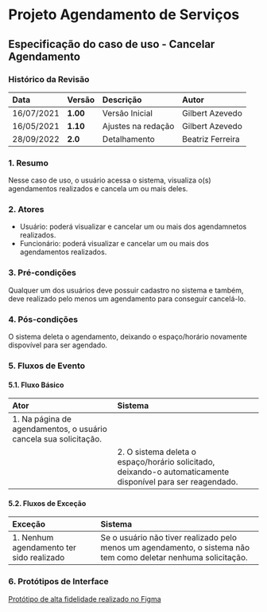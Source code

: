 # Projeto Agendamento de Serviços

## Especificação do caso de uso - Cancelar Agendamento

### Histórico da Revisão 

|  Data  | Versão | Descrição | Autor |
|:-------|:-------|:----------|:------|
| 16/07/2021 | **1.00** | Versão Inicial  | Gilbert Azevedo |
| 16/05/2021 | **1.10** | Ajustes na redação  | Gilbert Azevedo |
| 28/09/2022 | **2.0**  | Detalhamento  | Beatriz Ferreira |

### 1. Resumo 

Nesse caso de uso, o usuário acessa o sistema, visualiza o(s) agendamentos realizados e cancela um ou mais deles.

### 2. Atores 

* Usuário: poderá visualizar e cancelar um ou mais dos agendamnetos realizados.
* Funcionário: poderá visualizar e cancelar um ou mais dos agendamentos realizados.

### 3. Pré-condições

Qualquer um dos usuários deve possuir cadastro no sistema e também, deve realizado pelo menos um agendamento para conseguir cancelá-lo.

### 4. Pós-condições

O sistema deleta o agendamento, deixando o espaço/horário novamente dispovível para ser agendado.

### 5. Fluxos de Evento

#### 5.1. Fluxo Básico

| Ator   | Sistema |
|:-------|:--------|
| 1. Na página de agendamentos, o usuário cancela sua solicitação. ||
|| 2. O sistema deleta o espaço/horário solicitado, deixando-o automaticamente disponível para ser reagendado. |

#### 5.2. Fluxos de Exceção

| Exceção | Sistema |
|:--------|:--------|
| 1. Nenhum agendamento ter sido realizado | Se o usuário não tiver realizado pelo menos um agendamento, o sistema não tem como deletar nenhuma solicitação. |


### 6. Protótipos de Interface
[Protótipo de alta fidelidade realizado no Figma](/guides/content/editing-an-existing-page#modifying-front-matter)